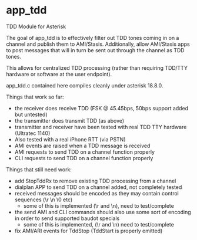 # app_tdd

TDD Module for Asterisk

The goal of app_tdd is to effectively filter out TDD tones coming in on a channel and publish them to AMI/Stasis.  Additionally, allow AMI/Stasis apps to post messages that will in turn be sent out through the channel as TDD tones.

This allows for centralized TDD processing (rather than requiring TDD/TTY hardware or software at the user endpoint).

app_tdd.c contained here compiles cleanly under asterisk 18.8.0.

Things that work so far:

- the receiver does receive TDD (FSK @ 45.45bps, 50bps support added but untested)
- the transmitter does transmit TDD (as above)
- transmitter and receiver have been tested with real TDD TTY hardware (Ultratec 1140)
- Also tested with a real iPhone RTT (via PSTN)
- AMI events are raised when a TDD message is received
- AMI requests to send TDD on a channel function properly
- CLI requests to send TDD on a channel function properly

Things that still need work:

- add StopTddRx to remove existing TDD processing from a channel
- dialplan APP to send TDD on a channel added, not completely tested
- received messages should be encoded as they may contain control sequences (\r \n \0 etc)
  - some of this is implemented (\r and \n), need to test/complete
- the send AMI and CLI commands should also use some sort of encoding in order to send supported baudot specials
  - some of this is implemented, (\r and \n) need to test/complete
- fix AMI/ARI events for TddStop (TddStart is properly emitted)

